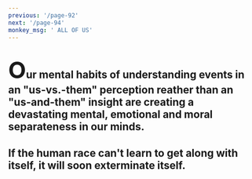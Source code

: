 ```yaml
---
previous: '/page-92'
next: '/page-94'
monkey_msg: ' ALL OF US'
---
```


## <span style="font-size:47px;">O</span>ur mental habits of understanding events in an "us-vs.-them" perception reather than an "us-and-them" insight are creating a devastating mental, emotional and moral separateness in our minds.
## If the human race can't learn to get along with itself, it will soon exterminate itself.
